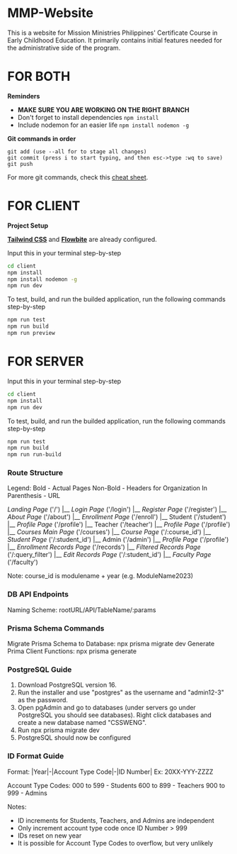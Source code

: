 # MMP-Website
This is a website for Mission Ministries Philippines' Certificate Course in Early Childhood Education. It primarily contains initial features needed for the administrative side of the program.

# FOR BOTH
**Reminders**
- **MAKE SURE YOU ARE WORKING ON THE RIGHT BRANCH**
- Don't forget to install dependencies ```npm install```
- Include nodemon for an easier life ```npm install nodemon -g```
  
**Git commands in order**
```
git add (use --all for to stage all changes)
git commit (press i to start typing, and then esc->type :wq to save)
git push
```
For more git commands, check this [cheat sheet](https://education.github.com/git-cheat-sheet-education.pdf).

# FOR CLIENT
**Project Setup**

**[Tailwind CSS](https://tailwindcss.com/docs/installation)** and **[Flowbite](https://flowbite.com/docs/getting-started/vue/)** are already configured.

Input this in your terminal step-by-step
```sh
cd client
npm install
npm install nodemon -g
npm run dev
```

To test, build, and run the builded application, run the following commands step-by-step
```sh
npm run test
npm run build
npm run preview
```


# FOR SERVER
Input this in your terminal step-by-step
```sh
cd client
npm install
npm run dev
```

To test, build, and run the builded application, run the following commands step-by-step
```sh
npm run test
npm run build
npm run run-build
```

### Route Structure
Legend:
Bold - Actual Pages
Non-Bold - Headers for Organization
In Parenthesis - URL

*Landing Page* ('/')
|__ *Login Page* ('/login')
|__ *Register Page* ('/register')
|__ *About Page* ('/about')
|__ *Enrollment Page* ('/enroll')
|__ Student ('/student')
    |__ *Profile Page* ('/profile')
|__ Teacher ('/teacher')
    |__ *Profile Page* ('/profile')
    |__ *Courses Main Page* ('/courses')
        |__ *Course Page* ('/:course_id')
            |__ *Student Page* ('/:student_id')
|__ Admin ('/admin')
    |__ *Profile Page* ('/profile')
    |__ *Enrollment Records Page* ('/records')
        |__ *Filtered Records Page* ('/:query_filter')
        |__ *Edit Records Page* ('/:student_id')
    |__ *Faculty Page* ('/faculty')

Note: course_id is modulename + year (e.g. ModuleName2023)

### DB API Endpoints
Naming Scheme: rootURL/API/TableName/:params

### Prisma Schema Commands
Migrate Prisma Schema to Database: npx prisma migrate dev
Generate Prima Client Functions: npx prisma generate

### PostgreSQL Guide
1. Download PostgreSQL version 16.
2. Run the installer and use "postgres" as the username and "admin12-3" as the password.
3. Open pgAdmin and go to databases (under servers go under PostgreSQL you should see databases). Right click databases and create a new database named "CSSWENG".
4. Run npx prisma migrate dev
5. PostgreSQL should now be configured

### ID Format Guide
Format: |Year|-|Account Type Code|-|ID Number|
Ex: 20XX-YYY-ZZZZ

Account Type Codes:
000 to 599 - Students
600 to 899 - Teachers
900 to 999 - Admins

Notes:
- ID increments for Students, Teachers, and Admins are independent
- Only increment account type code once ID Number > 999
- IDs reset on new year
- It is possible for Account Type Codes to overflow, but very unlikely

